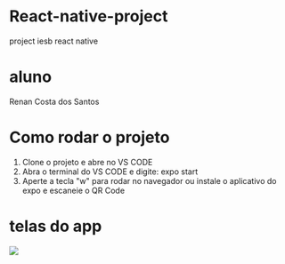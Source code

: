 # React-native-project
project iesb react native

# aluno
Renan Costa dos Santos

# Como rodar o projeto
1. Clone o projeto e abre no VS CODE
2. Abra o terminal do VS CODE e digite: expo start
3. Aperte a tecla "w" para rodar no navegador ou instale o aplicativo do expo e escaneie o QR Code

# telas do app
<img src="https://sat02pap005files.storage.live.com/y4mvw3s4z3jRSaVPi78TLUQxaPzzr_jAQf1Z0vD73pQO5W1grgQkUGHEcf-NKmlinhD6Qge0roRwqH6Abr_tA9k-tofTNQR7iwDlb4IDP18OkDiZ8QPc3IRkWQ7oHwwD0UG3BzCaQpCeTlhoknYWWLwCuA7aLxRkdGP_TtfZ3VLxsirU4ehPu7saZJ-G-M7Vzz3rSpfUh8OgFN999i8YfM3px2DWidBt9qujzR8bl9e78A?encodeFailures=1&width=821&height=860">